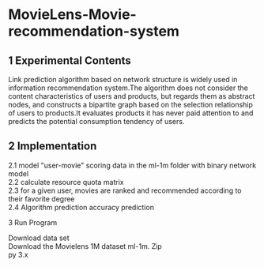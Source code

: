 # MovieLens-Movie-recommendation-system
1 Experimental Contents  
----

Link prediction algorithm based on network structure is widely used in information recommendation system.The algorithm does not consider the content characteristics of users and products, but regards them as abstract nodes, and constructs a bipartite graph based on the selection relationship of users to products.It evaluates products it has never paid attention to and predicts the potential consumption tendency of users.  

2 Implementation  
----

2.1 model "user-movie" scoring data in the ml-1m folder with binary network model  
2.2 calculate resource quota matrix  
2.3 for a given user, movies are ranked and recommended according to their favorite degree  
2.4 Algorithm prediction accuracy prediction  

3 Run Program

Download data set   
Download the Movielens 1M dataset ml-1m. Zip  
py 3.x

